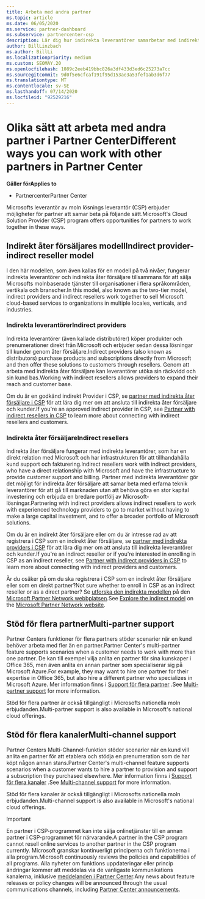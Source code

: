 ```yaml
---
title: Arbeta med andra partner
ms.topic: article
ms.date: 06/05/2020
ms.service: partner-dashboard
ms.subservice: partnercenter-csp
description: Lär dig hur indirekta leverantörer samarbetar med indirekta åter försäljare i Cloud Solution Provider (CSP)-programmet och avgör vilken roll som passar dig.
author: BillLinzbach
ms.author: BillLi
ms.localizationpriority: medium
ms.custom: SEOMAY.20
ms.openlocfilehash: 1089c2eeb419bbc826a3df433d3ed6c25273a7cc
ms.sourcegitcommit: 9d0f5e6cfcaf191f95d153ae3a53fef1ab3d6f77
ms.translationtype: MT
ms.contentlocale: sv-SE
ms.lasthandoff: 07/14/2020
ms.locfileid: "92529216"
---
```

# <a name="different-ways-you-can-work-with-other-partners-in-partner-center"></a><span data-ttu-id="2b0d9-103">Olika sätt att arbeta med andra partner i Partner Center</span><span class="sxs-lookup"><span data-stu-id="2b0d9-103">Different ways you can work with other partners in Partner Center</span></span>

<span data-ttu-id="2b0d9-104">**Gäller för**</span><span class="sxs-lookup"><span data-stu-id="2b0d9-104">**Applies to**</span></span>

- <span data-ttu-id="2b0d9-105">Partnercenter</span><span class="sxs-lookup"><span data-stu-id="2b0d9-105">Partner Center</span></span>

<span data-ttu-id="2b0d9-106">Microsofts leverantör av moln lösnings leverantör (CSP) erbjuder möjligheter för partner att samar beta på följande sätt.</span><span class="sxs-lookup"><span data-stu-id="2b0d9-106">Microsoft's Cloud Solution Provider (CSP) program offers opportunities for partners to work together in these ways.</span></span>

## <a name="indirect-provider-indirect-reseller-model"></a><span data-ttu-id="2b0d9-107">Indirekt åter försäljares modell</span><span class="sxs-lookup"><span data-stu-id="2b0d9-107">Indirect provider-indirect reseller model</span></span>

<span data-ttu-id="2b0d9-108">I den här modellen, som även kallas för en modell på två nivåer, fungerar indirekta leverantörer och indirekta åter försäljare tillsammans för att sälja Microsofts molnbaserade tjänster till organisationer i flera språkområden, vertikala och branscher.</span><span class="sxs-lookup"><span data-stu-id="2b0d9-108">In this model, also known as the two-tier model, indirect providers and indirect resellers work together to sell Microsoft cloud-based services to organizations in multiple locales, verticals, and industries.</span></span> 

### <a name="indirect-providers"></a><span data-ttu-id="2b0d9-109">Indirekta leverantörer</span><span class="sxs-lookup"><span data-stu-id="2b0d9-109">Indirect providers</span></span>

<span data-ttu-id="2b0d9-110">Indirekta leverantörer (även kallade distributörer) köper produkter och prenumerationer direkt från Microsoft och erbjuder sedan dessa lösningar till kunder genom åter försäljare.</span><span class="sxs-lookup"><span data-stu-id="2b0d9-110">Indirect providers (also known as distributors) purchase products and subscriptions directly from Microsoft and then offer these solutions to customers through resellers.</span></span> <span data-ttu-id="2b0d9-111">Genom att arbeta med indirekta åter försäljare kan leverantörer utöka sin räckvidd och sin kund bas.</span><span class="sxs-lookup"><span data-stu-id="2b0d9-111">Working with indirect resellers allows providers to expand their reach and customer base.</span></span> 

<span data-ttu-id="2b0d9-112">Om du är en godkänd indirekt Provider i CSP, se [partner med indirekta åter försäljare i CSP](indirect-provider-tasks-in-partner-center.md) för att lära dig mer om att ansluta till indirekta åter försäljare och kunder.</span><span class="sxs-lookup"><span data-stu-id="2b0d9-112">If you're an approved indirect provider in CSP, see [Partner with indirect resellers in CSP](indirect-provider-tasks-in-partner-center.md) to learn more about connecting with indirect resellers and customers.</span></span> 

### <a name="indirect-resellers"></a><span data-ttu-id="2b0d9-113">Indirekta åter försäljare</span><span class="sxs-lookup"><span data-stu-id="2b0d9-113">Indirect resellers</span></span>

<span data-ttu-id="2b0d9-114">Indirekta åter försäljare fungerar med indirekta leverantörer, som har en direkt relation med Microsoft och har infrastrukturen för att tillhandahålla kund support och fakturering.</span><span class="sxs-lookup"><span data-stu-id="2b0d9-114">Indirect resellers work with indirect providers, who have a direct relationship with Microsoft and have the infrastructure to provide customer support and billing.</span></span> <span data-ttu-id="2b0d9-115">Partner med indirekta leverantörer gör det möjligt för indirekta åter försäljare att samar beta med erfarna teknik leverantörer för att gå till marknaden utan att behöva göra en stor kapital investering och erbjuda en bredare portfölj av Microsoft-lösningar.</span><span class="sxs-lookup"><span data-stu-id="2b0d9-115">Partnering with indirect providers allows indirect resellers to work with experienced technology providers to go to market without having to make a large capital investment, and to offer a broader portfolio of Microsoft solutions.</span></span> 

<span data-ttu-id="2b0d9-116">Om du är en indirekt åter försäljare eller om du är intresse rad av att registrera i CSP som en indirekt åter försäljare, se [partner med indirekta providers i CSP](indirect-reseller-tasks-in-partner-center.md) för att lära dig mer om att ansluta till indirekta leverantörer och kunder.</span><span class="sxs-lookup"><span data-stu-id="2b0d9-116">If you're an indirect reseller or if you're interested in enrolling in CSP as an indirect reseller, see [Partner with indirect providers in CSP](indirect-reseller-tasks-in-partner-center.md) to learn more about connecting with indirect providers and customers.</span></span>

<span data-ttu-id="2b0d9-117">Är du osäker på om du ska registrera i CSP som en indirekt åter försäljare eller som en direkt partner?</span><span class="sxs-lookup"><span data-stu-id="2b0d9-117">Not sure whether to enroll in CSP as an indirect reseller or as a direct partner?</span></span> <span data-ttu-id="2b0d9-118">Se [utforska den indirekta modellen](https://partner.microsoft.com/cloud-solution-provider/indirect) på den [Microsoft Partner Network webbplatsen](https://partner.microsoft.com).</span><span class="sxs-lookup"><span data-stu-id="2b0d9-118">See [Explore the indirect model](https://partner.microsoft.com/cloud-solution-provider/indirect) on the [Microsoft Partner Network website](https://partner.microsoft.com).</span></span>   

## <a name="multi-partner-support"></a><span data-ttu-id="2b0d9-119">Stöd för flera partner</span><span class="sxs-lookup"><span data-stu-id="2b0d9-119">Multi-partner support</span></span>

<span data-ttu-id="2b0d9-120">Partner Centers funktioner för flera partners stöder scenarier när en kund behöver arbeta med fler än en partner.</span><span class="sxs-lookup"><span data-stu-id="2b0d9-120">Partner Center's multi-partner feature supports scenarios when a customer needs to work with more than one partner.</span></span> <span data-ttu-id="2b0d9-121">De kan till exempel vilja anlita en partner för sina kunskaper i Office 365, men även anlita en annan partner som specialiserar sig på Microsoft Azure.</span><span class="sxs-lookup"><span data-stu-id="2b0d9-121">For example, they may want to hire one partner for their expertise in Office 365, but also hire a different partner who specializes in Microsoft Azure.</span></span> <span data-ttu-id="2b0d9-122">Mer information finns i [Support för flera partner](multipartner.md) .</span><span class="sxs-lookup"><span data-stu-id="2b0d9-122">See [Multi-partner support](multipartner.md) for more information.</span></span>

<span data-ttu-id="2b0d9-123">Stöd för flera partner är också tillgängligt i Microsofts nationella moln erbjudanden.</span><span class="sxs-lookup"><span data-stu-id="2b0d9-123">Multi-partner support is also available in Microsoft's national cloud offerings.</span></span> 

## <a name="multi-channel-support"></a><span data-ttu-id="2b0d9-124">Stöd för flera kanaler</span><span class="sxs-lookup"><span data-stu-id="2b0d9-124">Multi-channel support</span></span>

<span data-ttu-id="2b0d9-125">Partner Centers Multi-Channel-funktion stöder scenarier när en kund vill anlita en partner för att etablera och stödja en prenumeration som de har köpt någon annan stans.</span><span class="sxs-lookup"><span data-stu-id="2b0d9-125">Partner Center's multi-channel feature supports scenarios when a customer wants to hire a partner to provision and support a subscription they purchased elsewhere.</span></span> <span data-ttu-id="2b0d9-126">Mer information finns i [Support för flera kanaler](multichannel.md) .</span><span class="sxs-lookup"><span data-stu-id="2b0d9-126">See [Multi-channel support](multichannel.md) for more information.</span></span>

<span data-ttu-id="2b0d9-127">Stöd för flera kanaler är också tillgängligt i Microsofts nationella moln erbjudanden.</span><span class="sxs-lookup"><span data-stu-id="2b0d9-127">Multi-channel support is also available in Microsoft's national cloud offerings.</span></span>

> [!IMPORTANT]  
> <span data-ttu-id="2b0d9-128">En partner i CSP-programmet kan inte sälja onlinetjänster till en annan partner i CSP-programmet för närvarande.</span><span class="sxs-lookup"><span data-stu-id="2b0d9-128">A partner in the CSP program cannot resell online services to another partner in the CSP program currently.</span></span> <span data-ttu-id="2b0d9-129">Microsoft granskar kontinuerligt principerna och funktionerna i alla program.</span><span class="sxs-lookup"><span data-stu-id="2b0d9-129">Microsoft continuously reviews the policies and capabilities of all programs.</span></span> <span data-ttu-id="2b0d9-130">Alla nyheter om funktions uppdateringar eller princip ändringar kommer att meddelas via de vanligaste kommunikations kanalerna, inklusive [meddelanden i Partner Center](announcements/index.md).</span><span class="sxs-lookup"><span data-stu-id="2b0d9-130">Any news about feature releases or policy changes will be announced through the usual communications channels, including [Partner Center announcements](announcements/index.md).</span></span>
